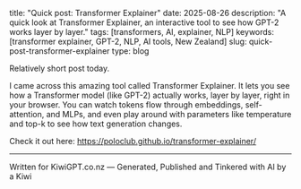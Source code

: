 title: "Quick post: Transformer Explainer" 
date: 2025-08-26 
description: "A quick look at Transformer Explainer, an interactive tool to see how GPT-2 works layer by layer." 
tags: [transformers, AI, explainer, NLP] 
keywords: [transformer explainer, GPT-2, NLP, AI tools, New Zealand] 
slug: quick-post-transformer-explainer 
type: blog

Relatively short post today.

I came across this amazing tool called Transformer Explainer. It lets you see how a Transformer model (like GPT-2) actually works, layer by layer, right in your browser. You can watch tokens flow through embeddings, self-attention, and MLPs, and even play around with parameters like temperature and top-k to see how text generation changes.

Check it out here: https://poloclub.github.io/transformer-explainer/


---

Written for KiwiGPT.co.nz — Generated, Published and Tinkered with AI by a Kiwi